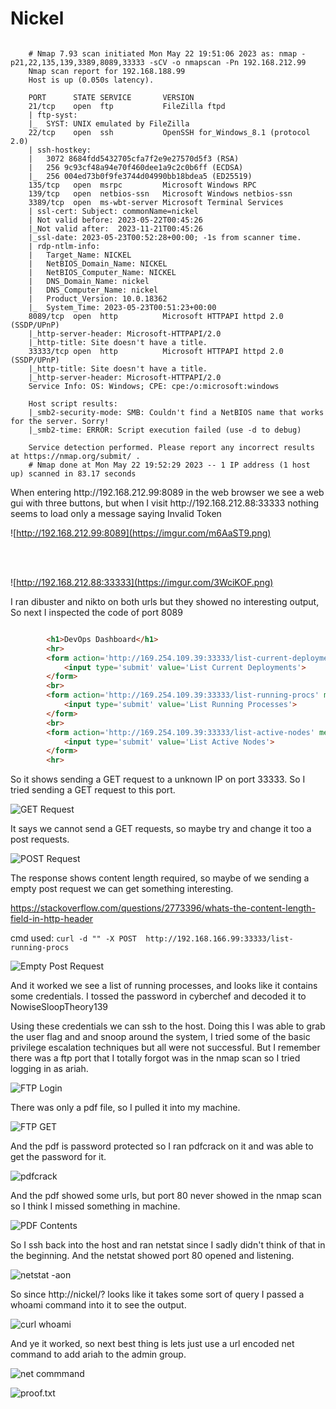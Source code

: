 <h1>Nickel</h1>


```

    # Nmap 7.93 scan initiated Mon May 22 19:51:06 2023 as: nmap -p21,22,135,139,3389,8089,33333 -sCV -o nmapscan -Pn 192.168.212.99
    Nmap scan report for 192.168.188.99
    Host is up (0.050s latency).

    PORT      STATE SERVICE       VERSION
    21/tcp    open  ftp           FileZilla ftpd
    | ftp-syst: 
    |_  SYST: UNIX emulated by FileZilla
    22/tcp    open  ssh           OpenSSH for_Windows_8.1 (protocol 2.0)
    | ssh-hostkey: 
    |   3072 8684fdd5432705cfa7f2e9e27570d5f3 (RSA)
    |   256 9c93cf48a94e70f460dee1a9c2c0b6ff (ECDSA)
    |_  256 004ed73b0f9fe3744d04990bb18bdea5 (ED25519)
    135/tcp   open  msrpc         Microsoft Windows RPC
    139/tcp   open  netbios-ssn   Microsoft Windows netbios-ssn
    3389/tcp  open  ms-wbt-server Microsoft Terminal Services
    | ssl-cert: Subject: commonName=nickel
    | Not valid before: 2023-05-22T00:45:26
    |_Not valid after:  2023-11-21T00:45:26
    |_ssl-date: 2023-05-23T00:52:28+00:00; -1s from scanner time.
    | rdp-ntlm-info: 
    |   Target_Name: NICKEL
    |   NetBIOS_Domain_Name: NICKEL
    |   NetBIOS_Computer_Name: NICKEL
    |   DNS_Domain_Name: nickel
    |   DNS_Computer_Name: nickel
    |   Product_Version: 10.0.18362
    |_  System_Time: 2023-05-23T00:51:23+00:00
    8089/tcp  open  http          Microsoft HTTPAPI httpd 2.0 (SSDP/UPnP)
    |_http-server-header: Microsoft-HTTPAPI/2.0
    |_http-title: Site doesn't have a title.
    33333/tcp open  http          Microsoft HTTPAPI httpd 2.0 (SSDP/UPnP)
    |_http-title: Site doesn't have a title.
    |_http-server-header: Microsoft-HTTPAPI/2.0
    Service Info: OS: Windows; CPE: cpe:/o:microsoft:windows

    Host script results:
    |_smb2-security-mode: SMB: Couldn't find a NetBIOS name that works for the server. Sorry!
    |_smb2-time: ERROR: Script execution failed (use -d to debug)

    Service detection performed. Please report any incorrect results at https://nmap.org/submit/ .
    # Nmap done at Mon May 22 19:52:29 2023 -- 1 IP address (1 host up) scanned in 83.17 seconds

```
<p>When entering http://192.168.212.99:8089 in the web browser we see a web gui with three buttons, but when I visit http://192.168.212.88:33333 nothing seems to load only a message saying Invalid Token</p>


![http://192.168.212.99:8089](https://imgur.com/m6AaST9.png)

<br></br>

![http://192.168.212.88:33333](https://imgur.com/3WciKOF.png)

<p>I ran dibuster and nikto on both urls but they showed no interesting output, So next I inspected the code of port 8089</p> 

```html

    	<h1>DevOps Dashboard</h1>
		<hr>
		<form action='http://169.254.109.39:33333/list-current-deployments' method='GET'>
		    <input type='submit' value='List Current Deployments'>
		</form>
		<br>
		<form action='http://169.254.109.39:33333/list-running-procs' method='GET'>
		    <input type='submit' value='List Running Processes'>
		</form>
		<br>
		<form action='http://169.254.109.39:33333/list-active-nodes' method='GET'>
		    <input type='submit' value='List Active Nodes'>
		</form>
		<hr>

```

<p>So it shows sending a GET request to a unknown IP on port 33333. So I tried sending a GET request to this port.</p>

![GET Request](https://imgur.com/ePaLERD.png)

<p>It says we cannot send a GET requests, so maybe try and change it too a post requests.</p>

![POST Request](https://imgur.com/aFRgTzx.png)

<p>The response shows content length required, so maybe of we sending a empty post request we can get something interesting.
 
https://stackoverflow.com/questions/2773396/whats-the-content-length-field-in-http-header


cmd used: `curl -d "" -X POST  http://192.168.166.99:33333/list-running-procs`

</p>

![Empty Post Request](https://imgur.com/IUGSR7L.png)

<p>And it worked we see a list of running processes, and looks like it contains some credentials. I tossed the password in cyberchef and decoded it to NowiseSloopTheory139</p>


<p>Using these credentials we can ssh to the host. Doing this I was able to grab the user flag and and snoop around the system, I tried some of the basic privilege escalation techniques but all were not successful. But I remember there was a ftp port that I totally forgot was in the nmap scan so I tried logging in as ariah.<p>

![FTP Login](https://imgur.com/yfceW0G.png)

There was only a pdf file, so I pulled it into my machine.

![FTP GET](https://imgur.com/zihUsaH.png)

And the pdf is password protected so I ran pdfcrack on it and was able to get the password for it.

![pdfcrack](https://imgur.com/xSvPDr5.png)

And the pdf showed some urls, but port 80 never showed in the nmap scan so I think I missed something in machine.

![PDF Contents](https://imgur.com/Y6BFStV.png)

So I ssh back into the host and ran netstat since I sadly didn't think of that in the beginning. And the netstat showed port 80 opened and listening. 

![netstat -aon](https://imgur.com/q7ZkO6E.png)

So since http://nickel/? looks like it takes some sort of query I passed a whoami command into it to see the output.

![curl whoami](https://imgur.com/D2yCGtd.png)

And ye it worked, so next best thing is lets just use a url encoded net command to add ariah to the admin group.

![net commmand](https://imgur.com/lgNjE9v.png)


![proof.txt](https://imgur.com/Lb8KwWe.png)






